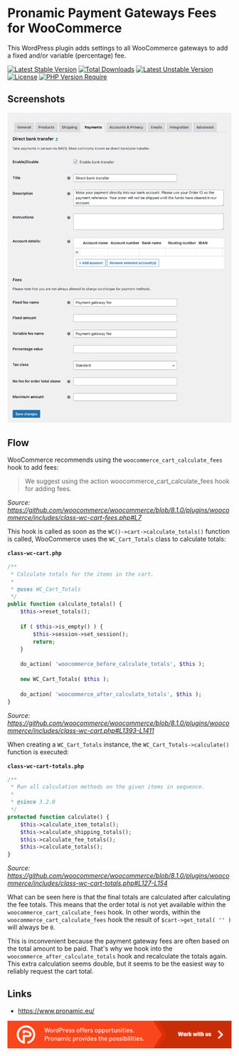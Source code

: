 # Pronamic Payment Gateways Fees for WooCommerce

This WordPress plugin adds settings to all WooCommerce gateways to add a fixed and/or variable (percentage) fee.

[![Latest Stable Version](http://poser.pugx.org/pronamic/pronamic-payment-gateways-fees-for-woocommerce/v)](https://packagist.org/packages/pronamic/pronamic-payment-gateways-fees-for-woocommerce)
[![Total Downloads](http://poser.pugx.org/pronamic/pronamic-payment-gateways-fees-for-woocommerce/downloads)](https://packagist.org/packages/pronamic/pronamic-payment-gateways-fees-for-woocommerce)
[![Latest Unstable Version](http://poser.pugx.org/pronamic/pronamic-payment-gateways-fees-for-woocommerce/v/unstable)](https://packagist.org/packages/pronamic/pronamic-payment-gateways-fees-for-woocommerce)
[![License](http://poser.pugx.org/pronamic/pronamic-payment-gateways-fees-for-woocommerce/license)](https://packagist.org/packages/pronamic/pronamic-payment-gateways-fees-for-woocommerce)
[![PHP Version Require](http://poser.pugx.org/pronamic/pronamic-payment-gateways-fees-for-woocommerce/require/php)](https://packagist.org/packages/pronamic/pronamic-payment-gateways-fees-for-woocommerce)

## Screenshots

![Screenshot of the WooCommerce direct bank transfer payment method settings page in the WordPress admin dashboard with the extra fees settings.](assets/screenshot-1.png)

## Flow

WooCommerce recommends using the `woocommerce_cart_calculate_fees` hook to add fees:

>  We suggest using the action woocommerce_cart_calculate_fees hook for adding fees.

_Source: https://github.com/woocommerce/woocommerce/blob/8.1.0/plugins/woocommerce/includes/class-wc-cart-fees.php#L7_

This hook is called as soon as the `WC()->cart->calculate_totals()` function is called, WooCommerce uses the `WC_Cart_Totals` class to calculate totals:

**`class-wc-cart.php`**

```php
/**
 * Calculate totals for the items in the cart.
 *
 * @uses WC_Cart_Totals
 */
public function calculate_totals() {
	$this->reset_totals();

	if ( $this->is_empty() ) {
		$this->session->set_session();
		return;
	}

	do_action( 'woocommerce_before_calculate_totals', $this );

	new WC_Cart_Totals( $this );

	do_action( 'woocommerce_after_calculate_totals', $this );
}
```

_Source: https://github.com/woocommerce/woocommerce/blob/8.1.0/plugins/woocommerce/includes/class-wc-cart.php#L1393-L1411_

When creating a `WC_Cart_Totals` instance, the `WC_Cart_Totals->calculate()` function is executed:

**`class-wc-cart-totals.php`**

```php
/**
 * Run all calculation methods on the given items in sequence.
 *
 * @since 3.2.0
 */
protected function calculate() {
	$this->calculate_item_totals();
	$this->calculate_shipping_totals();
	$this->calculate_fee_totals();
	$this->calculate_totals();
}
```

_Source: https://github.com/woocommerce/woocommerce/blob/8.1.0/plugins/woocommerce/includes/class-wc-cart-totals.php#L127-L154_

What can be seen here is that the final totals are calculated after calculating the fee totals. This means that the order total is not yet available within the `woocommerce_cart_calculate_fees` hook. In other words, within the `woocommerce_cart_calculate_fees` hook the result of `$cart->get_total( '' )` will always be `0`.

This is inconvenient because the payment gateway fees are often based on the total amount to be paid. That's why we hook into the `woocommerce_after_calculate_totals` hook and recalculate the totals again. This extra calculation seems double, but it seems to be the easiest way to reliably request the cart total.

## Links

- https://www.pronamic.eu/

[![Pronamic - Work with us](https://github.com/pronamic/brand-resources/blob/main/banners/pronamic-work-with-us-leaderboard-728x90%404x.png)](https://www.pronamic.eu/contact/)
